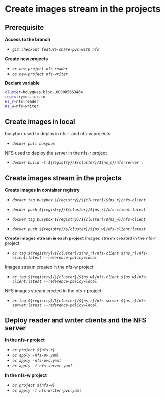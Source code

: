 # **Create images stream in the projects**
## **Prerequisite**

**Access to the branch**

* *`git checkout feature-share-pvc-with nfs`*
  
**Create new projects**
* *`oc new-project nfs-reader`*
* *`oc new-project nfs-writer`*
 
**Declare variable**
```sh
cluster=bouygues-bloc-1600085663464
registry=us.icr.io
ns_r=nfs-reader
ns_w=nfs-writer
```
## **Create images in local**
busybox used to deploy in nfs-r and nfs-w projects
* *`docker pull busybox`*

NFS used to deploy the server in the nfs-r project

* *`docker build -t ${registry}/${cluster}/${ns_s}/nfs-server .`*
## **Create images stream in the projects**

**Create images in container registry**
* *`docker tag busybox ${registry}/${cluster}/${ns_r}/nfs-client`*
* *`docker push ${registry}/${cluster}/${ns_r}/nfs-client:latest`*

* *`docker tag busybox ${registry}/${cluster}/${ns_w}/nfs-client`*
* *`docker push ${registry}/${cluster}/${ns_w}/nfs-client:latest`*

**Create images stream in each project**
Images stream created in the nfs-r project
* *`oc tag ${registry}/${cluster}/${ns_r}/nfs-client ${ns_r}/nfs-client:latest --reference-policy=local`*

Images stream created in the nfs-w project
* *`oc tag ${registry}/${cluster}/${ns_w}/nfs-client ${ns_w}/nfs-client:latest --reference-policy=local`*

NFS images stream created in the nfs-r project

* *`oc tag ${registry}/${cluster}/${ns_r}/nfs-server ${ns_r}/nfs-server:latest --reference-policy=local`*

## **Deploy reader and writer clients and the NFS server**

**In the nfs-r project**

* *`oc project ${nfs-r}`*
* *`oc apply -nfs-pv.yaml`*
* *`oc apply -nfs-pvc.yaml`*
* *`oc apply -f nfs-server.yaml`*


**In the nfs-w project**
* *`oc project ${nfs-w}`*
* *`oc apply -f nfs-writer-pvc.yaml`*
